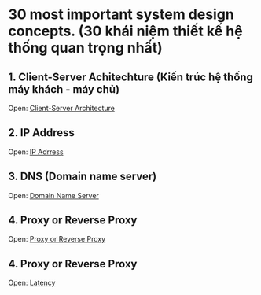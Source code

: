 # 30 most important system design concepts. (30 khái niệm thiết kế hệ thống quan trọng nhất)

## 1. Client-Server Achitechture (Kiến trúc hệ thống máy khách - máy chủ)

Open: [Client-Server Architecture](./1_client_server_architecture.md)

## 2. IP Address

Open: [IP Adrress](./2_ip_address.md)

## 3. DNS (Domain name server)

Open: [Domain Name Server](./3_dns.md)

## 4. Proxy or Reverse Proxy

Open: [Proxy or Reverse Proxy](./4_proxy.md)

## 4. Proxy or Reverse Proxy

Open: [Latency](./5_latency.md)

<!-- Link tutorial -->
 <!-- https://www.youtube.com/watch?v=s9Qh9fWeOAk -->

